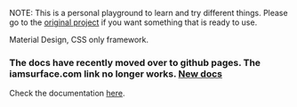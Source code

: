 NOTE: This is a personal playground to learn and try different things.  Please go to the [original project](https://github.com/mildrenben/surface) if you want something that is ready to use.



Material Design, CSS only framework.

### The docs have recently moved over to github pages. The iamsurface.com link no longer works. [New docs](http://mildrenben.github.io/surface)

Check the documentation [here](http://mildrenben.github.io/surface).
